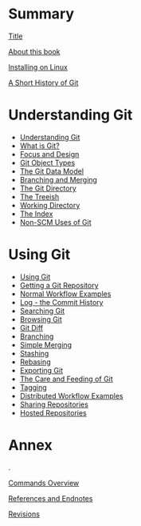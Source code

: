 # Summary

<!--
SPDX-FileCopyrightText: Robin Vobruba <hoijui.quaero@gmail.com>

SPDX-License-Identifier: CC-BY-SA-3.0
-->

<!--
NOTE:
This file was auto-generated with script
"run/generate_summary";
do not edit manually!
-->

[Title](text/s0-c00-title.md)

[About this book](text/s0-c01-about.md)

[Installing on Linux](text/s0-c02-installing.md)

[A Short History of Git](text/s0-c03-short-history.md)

# Understanding Git

- [Understanding Git](text/s1-c00-understanding-git.md)
- [What is Git?](text/s1-c01-what-is-git.md)
- [Focus and Design](text/s1-c02-focus-design.md)
- [Git Object Types](text/s1-c03-object-types.md)
- [The Git Data Model](text/s1-c05-the-data-model.md)
- [Branching and Merging](text/s1-c06-branching-and-merging.md)
- [The Git Directory](text/s1-c07a-git-directory.md)
- [The Treeish](text/s1-c07-treeish.md)
- [Working Directory](text/s1-c08-working-directory.md)
- [The Index](text/s1-c09-the-index.md)
- [Non-SCM Uses of Git](text/s1-c10-non-scm-uses.md)

# Using Git

- [Using Git](text/s2-c00-using-git.md)
- [Getting a Git Repository](text/s2-c02-getting-a-git-repo.md)
- [Normal Workflow Examples](text/s2-c03-normal-workflow.md)
- [Log - the Commit History](text/s2-c04-log-commit-history.md)
- [Searching Git](text/s2-c05a-searching-git.md)
- [Browsing Git](text/s2-c05-browsing-git.md)
- [Git Diff](text/s2-c06-git-diff.md)
- [Branching](text/s2-c07-branching.md)
- [Simple Merging](text/s2-c08-simple-merging.md)
- [Stashing](text/s2-c09a-stashing.md)
- [Rebasing](text/s2-c09-rebasing.md)
- [Exporting Git](text/s2-c10a-archiving.md)
- [The Care and Feeding of Git](text/s2-c10b-care-and-feeding.md)
- [Tagging](text/s2-c10-tagging.md)
- [Distributed Workflow Examples](text/s2-c11-distributed-workflow.md)
- [Sharing Repositories](text/s2-c13-sharing-repositories.md)
- [Hosted Repositories](text/s2-c14-github.md)

# Annex

.

[Commands Overview](text/s3-c00-commands-overview.md)

[References and Endnotes](text/s4-c00-references.md)

[Revisions](text/s9-c00-revisions.md)
